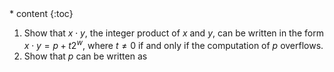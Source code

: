 <head>
    <script src="https://cdn.mathjax.org/mathjax/latest/MathJax.js?config=TeX-AMS-MML_HTMLorMML" type="text/javascript"></script>
    <script type="text/x-mathjax-config">
        MathJax.Hub.Config({
            tex2jax: {
            skipTags: ['script', 'noscript', 'style', 'textarea', 'pre'],
            inlineMath: [['$','$']]
            }
        });
    </script>
</head>
* content
{:toc}

1. Show that $x\cdot y$, the integer product of $x$ and $y$, can be written in the form $x\cdot y=p+t2^w$, where $t\neq 0$ if and only if the computation of $p$ overflows.
2. Show that $p$ can be written as
